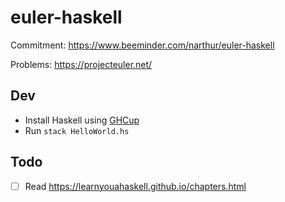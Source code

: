 # euler-haskell

Commitment: https://www.beeminder.com/narthur/euler-haskell

Problems: https://projecteuler.net/

## Dev

- Install Haskell using [GHCup](https://www.haskell.org/ghcup/)
- Run `stack HelloWorld.hs`

## Todo

- [ ] Read https://learnyouahaskell.github.io/chapters.html